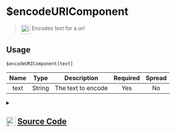 # $encodeURIComponent
> <img align="top" src="https://upload.wikimedia.org/wikipedia/commons/thumb/e/e4/Infobox_info_icon.svg/160px-Infobox_info_icon.svg.png?20150409153300" alt="image" width="25" height="auto"> Encodes text for a url
## Usage
```
$encodeURIComponent[text]
```
| Name | Type | Description | Required | Spread
| :---: | :---: | :---: | :---: | :---: |
text | String | The text to encode | Yes | No
<details>
<summary>
    
## <img align="top" src="https://cdn4.iconfinder.com/data/icons/iconsimple-logotypes/512/github-512.png" alt="image" width="25" height="auto">  [Source Code](https://github.com/tryforge/ForgeScript-V2/blob/main/src/native/encodeURIComponent.ts)
    
</summary>
    
```ts
import { ArgType, NativeFunction, Return } from "../structures"

export default new NativeFunction({
    name: "$encodeURIComponent",
    version: "1.0.0",
    description: "Encodes text for a url",
    brackets: true,
    unwrap: true,
    args: [
        {
            name: "text",
            description: "The text to encode",
            rest: false,
            required: true,
            type: ArgType.String,
        },
    ],
    execute(_, [text]) {
        return this.success(encodeURIComponent(text))
    },
})

```
    
</details>